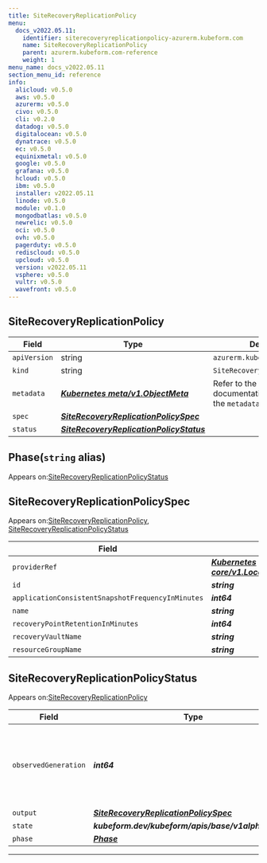 ```yaml
---
title: SiteRecoveryReplicationPolicy
menu:
  docs_v2022.05.11:
    identifier: siterecoveryreplicationpolicy-azurerm.kubeform.com
    name: SiteRecoveryReplicationPolicy
    parent: azurerm.kubeform.com-reference
    weight: 1
menu_name: docs_v2022.05.11
section_menu_id: reference
info:
  alicloud: v0.5.0
  aws: v0.5.0
  azurerm: v0.5.0
  civo: v0.5.0
  cli: v0.2.0
  datadog: v0.5.0
  digitalocean: v0.5.0
  dynatrace: v0.5.0
  ec: v0.5.0
  equinixmetal: v0.5.0
  google: v0.5.0
  grafana: v0.5.0
  hcloud: v0.5.0
  ibm: v0.5.0
  installer: v2022.05.11
  linode: v0.5.0
  module: v0.1.0
  mongodbatlas: v0.5.0
  newrelic: v0.5.0
  oci: v0.5.0
  ovh: v0.5.0
  pagerduty: v0.5.0
  rediscloud: v0.5.0
  upcloud: v0.5.0
  version: v2022.05.11
  vsphere: v0.5.0
  vultr: v0.5.0
  wavefront: v0.5.0
---
```


## SiteRecoveryReplicationPolicy
| Field | Type | Description |
| ------ | ----- | ----------- |
| `apiVersion` | string | `azurerm.kubeform.com/v1alpha1` |
|    `kind` | string | `SiteRecoveryReplicationPolicy` |
| `metadata` | ***[Kubernetes meta/v1.ObjectMeta](https://v1-22.docs.kubernetes.io/docs/reference/generated/kubernetes-api/v1.22/#objectmeta-v1-meta)***|Refer to the Kubernetes API documentation for the fields of the `metadata` field.|
| `spec` | ***[SiteRecoveryReplicationPolicySpec](#siterecoveryreplicationpolicyspec)***||
| `status` | ***[SiteRecoveryReplicationPolicyStatus](#siterecoveryreplicationpolicystatus)***||
## Phase(`string` alias)

Appears on:[SiteRecoveryReplicationPolicyStatus](#siterecoveryreplicationpolicystatus)

## SiteRecoveryReplicationPolicySpec

Appears on:[SiteRecoveryReplicationPolicy](#siterecoveryreplicationpolicy), [SiteRecoveryReplicationPolicyStatus](#siterecoveryreplicationpolicystatus)

| Field | Type | Description |
| ------ | ----- | ----------- |
| `providerRef` | ***[Kubernetes core/v1.LocalObjectReference](https://v1-22.docs.kubernetes.io/docs/reference/generated/kubernetes-api/v1.22/#localobjectreference-v1-core)***||
| `id` | ***string***||
| `applicationConsistentSnapshotFrequencyInMinutes` | ***int64***||
| `name` | ***string***||
| `recoveryPointRetentionInMinutes` | ***int64***||
| `recoveryVaultName` | ***string***||
| `resourceGroupName` | ***string***||
## SiteRecoveryReplicationPolicyStatus

Appears on:[SiteRecoveryReplicationPolicy](#siterecoveryreplicationpolicy)

| Field | Type | Description |
| ------ | ----- | ----------- |
| `observedGeneration` | ***int64***| ***(Optional)*** Resource generation, which is updated on mutation by the API Server.|
| `output` | ***[SiteRecoveryReplicationPolicySpec](#siterecoveryreplicationpolicyspec)***| ***(Optional)*** |
| `state` | ***kubeform.dev/kubeform/apis/base/v1alpha1.State***| ***(Optional)*** |
| `phase` | ***[Phase](#phase)***| ***(Optional)*** |
---
